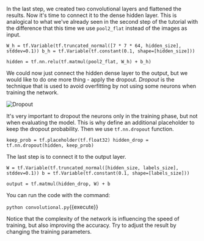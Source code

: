 In the last step, we created two convolutional layers and flattened the results. Now it's time to connect it to the dense hidden layer. This is analogical to what we've already seen in the second step of the tutorial with the difference that this time we use `pool2_flat` instead of the images as input.

`W_h = tf.Variable(tf.truncated_normal([7 * 7 * 64, hidden_size], stddev=0.1))
b_h = tf.Variable(tf.constant(0.1, shape=[hidden_size]))`

`hidden = tf.nn.relu(tf.matmul(pool2_flat, W_h) + b_h)`

We could now just connect the hidden dense layer to the output, but we would like to do one more thing - apply the dropout. *Dropout* is the technique that is used to avoid overfitting by not using some neurons when training the network.

<img src="/basiafusinska/courses/tensorflow-getting-started/tensorflow-mnist-expert/assets/dropout.png" alt="Dropout">

It's very important to dropout the neurons only in the training phase, but not when evaluating the model. This is why define an additional placeholder to keep the dropout probability. Then we use `tf.nn.dropout` function.

`keep_prob = tf.placeholder(tf.float32)
hidden_drop = tf.nn.dropout(hidden, keep_prob)`

The last step is to connect it to the output layer.

`W = tf.Variable(tf.truncated_normal([hidden_size, labels_size], stddev=0.1))
b = tf.Variable(tf.constant(0.1, shape=[labels_size]))`

`output = tf.matmul(hidden_drop, W) + b`

You can run the code with the command:

`python convolutional.py`{{execute}}

Notice that the complexity of the network is influencing the speed of training, but also improving the accuracy. Try to adjust the result by changing the training parameters.
